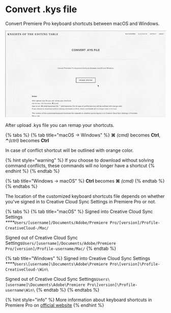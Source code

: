 # Convert .kys file

Convert Premiere Pro keyboard shortcuts between macOS and Windows.

![](../../.gitbook/assets/convertkys.gif)

After upload .kys file you can remap your shortcuts.

{% tabs %}
{% tab title="macOS -> Windows" %}
**⌘** _\(cmd\)_ becomes **Ctrl**, **⌃**_\(ctrl\)_ becomes **Ctrl**

In case of conflict shortcut will be outlined with orange color.

{% hint style="warning" %}
If you choose to download without solving command conflicts, these commands will no longer have a shortcut
{% endhint %}
{% endtab %}

{% tab title="Windows -> macOS" %}
**Ctrl** becomes **⌘** _\(cmd\)_
{% endtab %}
{% endtabs %}

The location of the customized keyboard shortcuts file depends on whether you've signed in to Creative Cloud Sync Settings in Premiere Pro or not.

{% tabs %}
{% tab title="macOS" %}
Signed into Creative Cloud Sync Settings  
_****_`Users/[username]/Documents/Adobe/Premiere Pro/[version]/Profile-CreativeCloud-/Mac/`

Signed out of Creative Cloud Sync Settings`Users/[username]/Documents/Adobe/Premiere Pro/[version]/Profile-username/Mac/`
{% endtab %}

{% tab title="Windows" %}
Signed into Creative Cloud Sync Settings  
_****_`Users\[username]\Documents\Adobe\Premiere Pro\[version]\Profile-CreativeCloud-\Win\`

Signed out of Creative Cloud Sync Settings`Users\[username]\Documents\Adobe\Premiere Pro\[version]\Profile-username\Win\`
{% endtab %}
{% endtabs %}

{% hint style="info" %}
More information about keyboard shortcuts in Premiere Pro on [official website](https://helpx.adobe.com/premiere-pro/using/keyboard-shortcuts.html)
{% endhint %}

